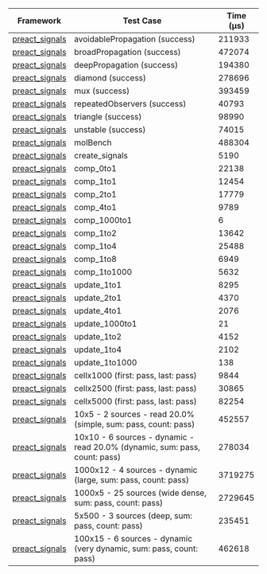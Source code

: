 | Framework | Test Case | Time (μs) |
| --- | --- | --- |
| [preact_signals](https://pub.dev/packages/preact_signals) | avoidablePropagation (success) | 211933 |
| [preact_signals](https://pub.dev/packages/preact_signals) | broadPropagation (success) | 472074 |
| [preact_signals](https://pub.dev/packages/preact_signals) | deepPropagation (success) | 194380 |
| [preact_signals](https://pub.dev/packages/preact_signals) | diamond (success) | 278696 |
| [preact_signals](https://pub.dev/packages/preact_signals) | mux (success) | 393459 |
| [preact_signals](https://pub.dev/packages/preact_signals) | repeatedObservers (success) | 40793 |
| [preact_signals](https://pub.dev/packages/preact_signals) | triangle (success) | 98990 |
| [preact_signals](https://pub.dev/packages/preact_signals) | unstable (success) | 74015 |
| [preact_signals](https://pub.dev/packages/preact_signals) | molBench | 488304 |
| [preact_signals](https://pub.dev/packages/preact_signals) | create_signals | 5190 |
| [preact_signals](https://pub.dev/packages/preact_signals) | comp_0to1 | 22138 |
| [preact_signals](https://pub.dev/packages/preact_signals) | comp_1to1 | 12454 |
| [preact_signals](https://pub.dev/packages/preact_signals) | comp_2to1 | 17779 |
| [preact_signals](https://pub.dev/packages/preact_signals) | comp_4to1 | 9789 |
| [preact_signals](https://pub.dev/packages/preact_signals) | comp_1000to1 | 6 |
| [preact_signals](https://pub.dev/packages/preact_signals) | comp_1to2 | 13642 |
| [preact_signals](https://pub.dev/packages/preact_signals) | comp_1to4 | 25488 |
| [preact_signals](https://pub.dev/packages/preact_signals) | comp_1to8 | 6949 |
| [preact_signals](https://pub.dev/packages/preact_signals) | comp_1to1000 | 5632 |
| [preact_signals](https://pub.dev/packages/preact_signals) | update_1to1 | 8295 |
| [preact_signals](https://pub.dev/packages/preact_signals) | update_2to1 | 4370 |
| [preact_signals](https://pub.dev/packages/preact_signals) | update_4to1 | 2076 |
| [preact_signals](https://pub.dev/packages/preact_signals) | update_1000to1 | 21 |
| [preact_signals](https://pub.dev/packages/preact_signals) | update_1to2 | 4152 |
| [preact_signals](https://pub.dev/packages/preact_signals) | update_1to4 | 2102 |
| [preact_signals](https://pub.dev/packages/preact_signals) | update_1to1000 | 138 |
| [preact_signals](https://pub.dev/packages/preact_signals) | cellx1000 (first: pass, last: pass) | 9844 |
| [preact_signals](https://pub.dev/packages/preact_signals) | cellx2500 (first: pass, last: pass) | 30865 |
| [preact_signals](https://pub.dev/packages/preact_signals) | cellx5000 (first: pass, last: pass) | 82254 |
| [preact_signals](https://pub.dev/packages/preact_signals) | 10x5 - 2 sources - read 20.0% (simple, sum: pass, count: pass) | 452557 |
| [preact_signals](https://pub.dev/packages/preact_signals) | 10x10 - 6 sources - dynamic - read 20.0% (dynamic, sum: pass, count: pass) | 278034 |
| [preact_signals](https://pub.dev/packages/preact_signals) | 1000x12 - 4 sources - dynamic (large, sum: pass, count: pass) | 3719275 |
| [preact_signals](https://pub.dev/packages/preact_signals) | 1000x5 - 25 sources (wide dense, sum: pass, count: pass) | 2729645 |
| [preact_signals](https://pub.dev/packages/preact_signals) | 5x500 - 3 sources (deep, sum: pass, count: pass) | 235451 |
| [preact_signals](https://pub.dev/packages/preact_signals) | 100x15 - 6 sources - dynamic (very dynamic, sum: pass, count: pass) | 462618 |
